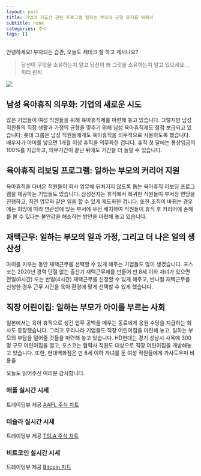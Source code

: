 ```yaml
---
layout: post
title: 기업의 저출산 관련 프로그램 일하는 부모의 균형 유지를 위해서
subtitle: none
categories: 주식
tags: []
---
```


안녕하세요! 부자되는 습관, 오늘도 제테크 잘 하고 계시나요?

> 당신이 무엇을 소유하는지 알고 당신이 왜 그것을 소유하는지 알고 있으세요. _ 피터 린치






![](https://source.unsplash.com/800x450/?luxury)

##  남성 육아휴직 의무화: 기업의 새로운 시도

많은 기업들이 여성 직원들을 위해 육아휴직제를 마련해 놓고 있습니다. 그렇지만 남성 직원들의 직장 생활과 가정의 균형을 맞추기 위해 남성 육아휴직제도 점점 보급되고 있습니다. 롯데 그룹은 남성 직원들에게도 육아휴직을 의무적으로 사용하도록 했습니다. 배우자가 아이를 낳으면 1개월 이상 휴직을 의무화한 겁니다. 휴직 첫 달에는 통상임금의 100%를 지급하고, 의무기간이 끝난 뒤에도 기간을 더 늘릴 수 있습니다. 

## 육아휴직 리보딩 프로그램: 일하는 부모의 커리어 지원

육아휴직을 다녀온 직원들이 회사 업무에 뒤처지지 않도록 돕는 육아휴직 리보딩 프로그램을 제공하는 기업들도 있습니다. 삼성전자는 휴직에서 복귀한 직원들이 부서장 면담을 진행하고, 직전 업무와 같은 일을 할 수 있게 제도화한 겁니다. 또한 조직이 바뀌는 경우에는 희망에 따라 연관성에 있는 부서에 우선 배치하여 직원들이 휴직 후 커리어에 손해를 볼 수 있다는 불안감을 해소하는 방안을 마련해 놓고 있습니다. 

## 재택근무: 일하는 부모의 일과 가정, 그리고 더 나은 일의 생산성

아이를 키우는 동안 재택근무를 선택할 수 있게 해주는 기업들도 많이 생겼습니다. 포스코는 2020년 경력 단절 없는 출산기 재택근무제를 만들어 만 8세 이하 자녀가 있으면 전일(8시간) 또는 반일(4시간) 재택근무를 신청할 수 있게 해주고, 반나절 재택근무를 신청한 경우 근무 시간을 육아 환경에 맞게 선택할 수 있게 했습니다. 

## 직장 어린이집: 일하는 부모가 아이를 부르는 사회

일본에서는 육아 휴직으로 생긴 업무 공백을 메우는 동료에게 응원 수당을 지급하는 회사도 등장했습니다. 그리고 우리나라 기업들도 직장 어린이집을 마련해 놓고, 일하는 부모의 부담을 덜어줄 것들을 마련해 놓고 있습니다. HD현대는 경기 성남시 사옥에 300명 규모 어린이집을 열고, 포스코는 협력사 직원도 대상으로 직장 어린이집을 개방해놓고 있습니다. 또한, 현대백화점은 만 8세 이하 자녀를 둔 여성 직원들에게 가사도우미 비용을

오늘도 읽어주신 여러분 감사합니다.

### 애플 실시간 시세


<!-- TradingView Widget BEGIN -->
<div class="tradingview-widget-container">
  <div id="tradingview_6a264"></div>
  <div class="tradingview-widget-copyright">트레이딩뷰 제공 <a href="https://kr.tradingview.com/symbols/NASDAQ-AAPL/" rel="noopener" target="_blank"><span class="blue-text">AAPL 주식 차트</span></a></div>
  <script type="text/javascript" src="https://s3.tradingview.com/tv.js"></script>
  <script type="text/javascript">
  new TradingView.widget(
  {
  "autosize": true,
  "symbol": "NASDAQ:AAPL",
  "interval": "D",
  "timezone": "Asia/Seoul",
  "theme": "light",
  "style": "1",
  "locale": "kr",
  "toolbar_bg": "#f1f3f6",
  "enable_publishing": false,
  "hide_top_toolbar": true,
  "hide_legend": true,
  "save_image": false,
  "container_id": "tradingview_6a264"
}
  );
  </script>
</div>
<!-- TradingView Widget END -->


### 테슬라 실시간 시세


<!-- TradingView Widget BEGIN -->
<div class="tradingview-widget-container">
  <div id="tradingview_39d77"></div>
  <div class="tradingview-widget-copyright">트레이딩뷰 제공 <a href="https://kr.tradingview.com/symbols/NASDAQ-TSLA/" rel="noopener" target="_blank"><span class="blue-text">TSLA 주식 차트</span></a></div>
  <script type="text/javascript" src="https://s3.tradingview.com/tv.js"></script>
  <script type="text/javascript">
  new TradingView.widget(
  {
  "autosize": true,
  "symbol": "NASDAQ:TSLA",
  "interval": "D",
  "timezone": "Asia/Seoul",
  "theme": "light",
  "style": "1",
  "locale": "kr",
  "toolbar_bg": "#f1f3f6",
  "enable_publishing": false,
  "hide_top_toolbar": true,
  "hide_legend": true,
  "save_image": false,
  "container_id": "tradingview_39d77"
}
  );
  </script>
</div>
<!-- TradingView Widget END -->


### 비트코인 실시간 시세


<!-- TradingView Widget BEGIN -->
<div class="tradingview-widget-container">
  <div id="tradingview_3f91e"></div>
  <div class="tradingview-widget-copyright">트레이딩뷰 제공 <a href="https://kr.tradingview.com/symbols/BTCUSD/?exchange=BITSTAMP" rel="noopener" target="_blank"><span class="blue-text">Bitcoin 차트</span></a></div>
  <script type="text/javascript" src="https://s3.tradingview.com/tv.js"></script>
  <script type="text/javascript">
  new TradingView.widget(
  {
  "autosize": true,
  "symbol": "BITSTAMP:BTCUSD",
  "interval": "D",
  "timezone": "Asia/Seoul",
  "theme": "light",
  "style": "1",
  "locale": "kr",
  "toolbar_bg": "#f1f3f6",
  "enable_publishing": false,
  "hide_top_toolbar": true,
  "hide_legend": true,
  "save_image": false,
  "container_id": "tradingview_3f91e"
}
  );
  </script>
</div>
<!-- TradingView Widget END -->


